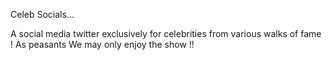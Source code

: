 Celeb Socials...

A social media twitter exclusively for celebrities from various walks of fame !
As peasants We may only enjoy the show !!